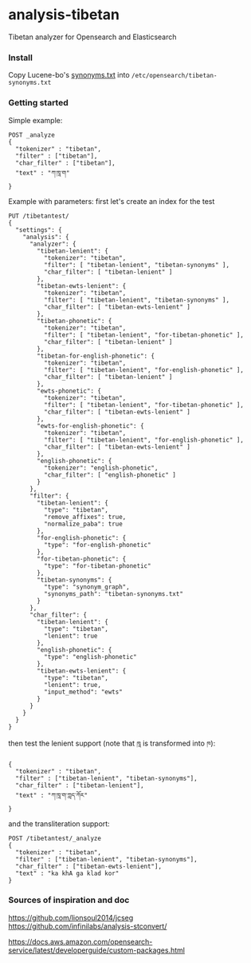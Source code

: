 # analysis-tibetan

Tibetan analyzer for Opensearch and Elasticsearch

### Install

Copy Lucene-bo's [synonyms.txt](https://github.com/buda-base/lucene-bo/blob/master/src/main/resources/synonyms.txt) into `/etc/opensearch/tibetan-synonyms.txt`

### Getting started

Simple example:

```
POST _analyze
{
  "tokenizer" : "tibetan",
  "filter" : ["tibetan"],
  "char_filter" : ["tibetan"],
  "text" : "ཀ་ཁཱ་ག"
}
```

Example with parameters: first let's create an index for the test

```
PUT /tibetantest/
{
  "settings": {
    "analysis": {
      "analyzer": {
        "tibetan-lenient": {
          "tokenizer": "tibetan",
          "filter": [ "tibetan-lenient", "tibetan-synonyms" ],
          "char_filter": [ "tibetan-lenient" ]
        },
        "tibetan-ewts-lenient": {
          "tokenizer": "tibetan",
          "filter": [ "tibetan-lenient", "tibetan-synonyms" ],
          "char_filter": [ "tibetan-ewts-lenient" ]
        },
        "tibetan-phonetic": {
          "tokenizer": "tibetan",
          "filter": [ "tibetan-lenient", "for-tibetan-phonetic" ],
          "char_filter": [ "tibetan-lenient" ]
        },
        "tibetan-for-english-phonetic": {
          "tokenizer": "tibetan",
          "filter": [ "tibetan-lenient", "for-english-phonetic" ],
          "char_filter": [ "tibetan-lenient" ]
        },
        "ewts-phonetic": {
          "tokenizer": "tibetan",
          "filter": [ "tibetan-lenient", "for-tibetan-phonetic" ],
          "char_filter": [ "tibetan-ewts-lenient" ]
        },
        "ewts-for-english-phonetic": {
          "tokenizer": "tibetan",
          "filter": [ "tibetan-lenient", "for-english-phonetic" ],
          "char_filter": [ "tibetan-ewts-lenient" ]
        },
        "english-phonetic": {
          "tokenizer": "english-phonetic",
          "char_filter": [ "english-phonetic" ]
        }
      },
      "filter": {
        "tibetan-lenient": {
          "type": "tibetan",
          "remove_affixes": true,
          "normalize_paba": true
        },
        "for-english-phonetic": {
          "type": "for-english-phonetic"
        },
        "for-tibetan-phonetic": {
          "type": "for-tibetan-phonetic"
        },
        "tibetan-synonyms": {
          "type": "synonym_graph",
          "synonyms_path": "tibetan-synonyms.txt"
        }
      },
      "char_filter": {
        "tibetan-lenient": {
          "type": "tibetan",
          "lenient": true
        },
        "english-phonetic": {
          "type": "english-phonetic"
        },
        "tibetan-ewts-lenient": {
          "type": "tibetan",
          "lenient": true,
          "input_method": "ewts"
        }
      }
    }
  }
}
```

then test the lenient support (note that `ཁཱ` is transformed into `ཁ`):

```
{
  "tokenizer" : "tibetan",
  "filter" : ["tibetan-lenient", "tibetan-synonyms"],
  "char_filter" : ["tibetan-lenient"],
  "text" : "ཀ་ཁཱ་ག་ཀླད་ཀོར"
}
```

and the transliteration support:

```
POST /tibetantest/_analyze
{
  "tokenizer" : "tibetan",
  "filter" : ["tibetan-lenient", "tibetan-synonyms"],
  "char_filter" : ["tibetan-ewts-lenient"],
  "text" : "ka khA ga klad kor"
}
```

### Sources of inspiration and doc

https://github.com/lionsoul2014/jcseg
https://github.com/infinilabs/analysis-stconvert/

https://docs.aws.amazon.com/opensearch-service/latest/developerguide/custom-packages.html
